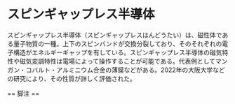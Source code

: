# スピンギャップレス半導体

スピンギャップレス半導体（スピンギャップレスはんどうたい）は、磁性体である量子物質の一種。上下のスピンバンドが交換分裂しており、そのそれぞれの電子構造がエネルギーギャップを有している。スピンギャップレス半導体の磁気特性や磁気変調特性は電場によって操作することが可能である。代表例としてマンガン・コバルト・アルミニウム合金の薄膜などがある。2022年の大阪大学などの研究により、その性質が詳しく評価された。


== 脚注 ==